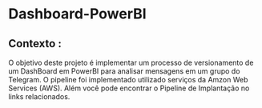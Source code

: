 # Dashboard-PowerBI
## Contexto : 
O objetivo deste projeto é implementar um processo de versionamento de um DashBoard em PowerBI para analisar mensagens em um grupo do Telegram. 
O pipeline foi implementado utilizado serviços da Amzon Web Services (AWS). 
Além você pode encontrar o Pipeline de Implantação no links relacionados.
